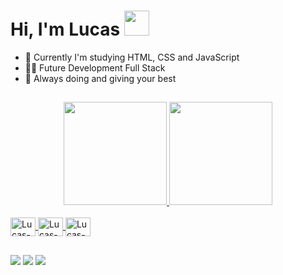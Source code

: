 # Hi, I'm Lucas <img src="https://media.giphy.com/media/hvRJCLFzcasrR4ia7z/giphy.gif" width="40px"> 
- 🌱 Currently I'm studying HTML, CSS and JavaScript
- 👨‍💻 Future Development Full Stack
- 🚀 Always doing and giving your best

##

<div align="center">
  <a href="https://github.com/LucasFrancoBN">
  <img height="165em" src="https://github-readme-stats.vercel.app/api?username=LucasFrancoBN&show_icons=true&theme=tokyonight&include_all_commits=true&count_private=true"/>
  <img height="165em" src="https://github-readme-stats.vercel.app/api/top-langs/?username=LucasFrancoBN&layout=compact&langs_count=7&theme=tokyonight"/>
</div>
  
  <div style="display: inline_block"><br>
  <img align="center" alt="Lucas-Js" height="30" width="40" src="https://cdn.jsdelivr.net/gh/devicons/devicon/icons/javascript/javascript-original.svg">
  <img align="center" alt="Lucas-HTML" height="30" width="40" src="https://cdn.jsdelivr.net/gh/devicons/devicon/icons/html5/html5-original.svg">
  <img align="center" alt="Lucas-CSS" height="30" width="40" src="https://cdn.jsdelivr.net/gh/devicons/devicon/icons/css3/css3-original.svg">
</div>
  
  ##
  
  <div> 
  <a href = "mailto:lucasfbnavarro@gmail.com"><img src="https://img.shields.io/badge/Gmail-D14836?style=for-the-badge&logo=gmail&logoColor=white" target="_blank"></a>
  <a href="https://www.linkedin.com/in/lucas-franco-barbosa-navarro-a51937221/" target="_blank"><img src="https://img.shields.io/badge/LinkedIn-0077B5?style=for-the-badge&logo=linkedin&logoColor=white" target="_blank"></a>
  <a href="https://www.instagram.com/lucasfbnavarro" target="_blank"><img src="https://img.shields.io/badge/Instagram-E4405F?style=for-the-badge&logo=instagram&logoColor=white" target="_blank"></a> 
</div>
